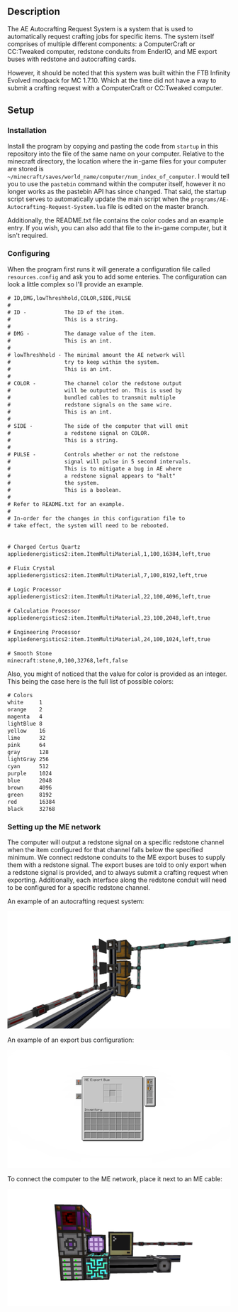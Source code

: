 ## Description
The AE Autocrafting Request System is a system that is used to automatically request crafting jobs for specific items.
The system itself comprises of multiple different components: a ComputerCraft or CC:Tweaked computer, redstone conduits 
from EnderIO, and ME export buses with redstone and autocrafting cards. 

However, it should be noted that this system was built within the FTB Infinity Evolved modpack for MC 1.7.10. Which at the time
did not have a way to submit a crafting request with a ComputerCraft or CC:Tweaked computer.

## Setup
### Installation
Install the program by copying and pasting the code from `startup` in this repository into the file of the same name on your computer. Relative to the minecraft directory, the location where the in-game files for your computer are stored is `~/minecraft/saves/world_name/computer/num_index_of_computer`. I would tell you to use the `pastebin` command within the computer itself, however it no longer works as the pastebin API has since changed. That said, the startup script serves to automatically update the main script when the `programs/AE-Autocrafting-Request-System.lua` file is edited on the master branch.

Additionally, the README.txt file contains the color codes and an example entry. If you wish, you can also add that file to the in-game computer, but it isn't required.

### Configuring
When the program first runs it will generate a configuration file called `resources.config` and ask you to add some enteries.
The configuration can look a little complex so I'll provide an example.

```
# ID,DMG,lowThreshhold,COLOR,SIDE,PULSE
#
# ID -            The ID of the item. 
#                 This is a string.
#
# DMG -           The damage value of the item.
#                 This is an int.
#
# lowThreshhold - The minimal amount the AE network will
#                 try to keep within the system.
#                 This is an int.
#
# COLOR -         The channel color the redstone output
#                 will be outputted on. This is used by
#                 bundled cables to transmit multiple
#                 redstone signals on the same wire.
#                 This is an int.
#
# SIDE -          The side of the computer that will emit
#                 a redstone signal on COLOR. 
#                 This is a string.
#
# PULSE -         Controls whether or not the redstone
#                 signal will pulse in 5 second intervals.
#                 This is to mitigate a bug in AE where
#                 a redstone signal appears to "halt"
#                 the system.
#                 This is a boolean.
#
# Refer to README.txt for an example.
# 
# In-order for the changes in this configuration file to
# take effect, the system will need to be rebooted.


# Charged Certus Quartz
appliedenergistics2:item.ItemMultiMaterial,1,100,16384,left,true

# Fluix Crystal
appliedenergistics2:item.ItemMultiMaterial,7,100,8192,left,true

# Logic Processor
appliedenergistics2:item.ItemMultiMaterial,22,100,4096,left,true

# Calculation Processor
appliedenergistics2:item.ItemMultiMaterial,23,100,2048,left,true

# Engineering Processor
appliedenergistics2:item.ItemMultiMaterial,24,100,1024,left,true

# Smooth Stone
minecraft:stone,0,100,32768,left,false
```
Also, you might of noticed that the value for color is provided as an integer. This being the case here is the full list of possible colors:
```
# Colors
white     1
orange    2
magenta   4
lightBlue 8
yellow    16
lime      32
pink      64
gray      128
lightGray 256
cyan      512
purple    1024
blue      2048
brown     4096
green     8192
red       16384
black     32768
```

### Setting up the ME network
The computer will output a redstone signal on a specific redstone channel when the item configured for that channel falls below the specified minimum. We connect redstone conduits to the ME export buses to supply them with a redstone signal. The export buses are told to only export when a redstone signal is provided, and to always submit a crafting request when exporting. Additionally, each interface along the redstone conduit will need to be configured for a specific redstone channel.

An example of an autocrafting request system:
<div align="center">
  <img src="./assets/AE_Export_into_chest.png"/>
</div>

An example of an export bus configuration:
<div align="center">
  <img src="./assets/Export_bus_interface.png"/>
</div>

To connect the computer to the ME network, place it next to an ME cable:
<div align="center">
  <img src="./assets/CC_Computer_attached_to_AE_system.png"/>
</div>
